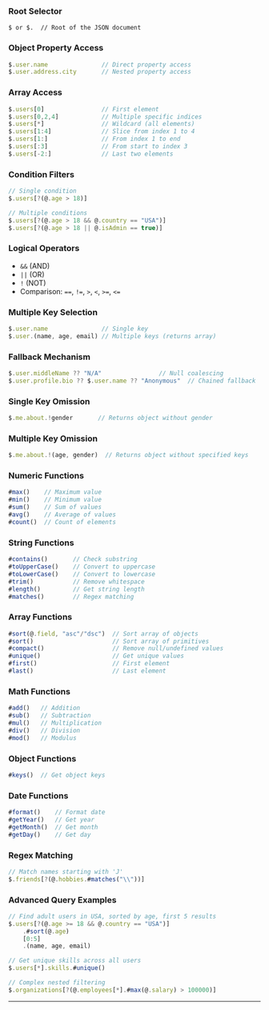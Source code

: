 ### Root Selector
```
$ or $.  // Root of the JSON document
```

### Object Property Access
```javascript
$.user.name               // Direct property access
$.user.address.city       // Nested property access
```

### Array Access
```javascript
$.users[0]                // First element
$.users[0,2,4]            // Multiple specific indices
$.users[*]                // Wildcard (all elements)
$.users[1:4]              // Slice from index 1 to 4
$.users[1:]               // From index 1 to end
$.users[:3]               // From start to index 3
$.users[-2:]              // Last two elements
```

### Condition Filters
```javascript
// Single condition
$.users[?(@.age > 18)]

// Multiple conditions
$.users[?(@.age > 18 && @.country == "USA")]
$.users[?(@.age > 18 || @.isAdmin == true)]
```

### Logical Operators
- `&&` (AND)
- `||` (OR)
- `!` (NOT)
- Comparison: `==`, `!=`, `>`, `<`, `>=`, `<=`

### Multiple Key Selection

```javascript
$.user.name               // Single key
$.user.(name, age, email) // Multiple keys (returns array)
```

### Fallback Mechanism

```javascript
$.user.middleName ?? "N/A"                // Null coalescing
$.user.profile.bio ?? $.user.name ?? "Anonymous"  // Chained fallback
```

### Single Key Omission
```javascript
$.me.about.!gender       // Returns object without gender
```

### Multiple Key Omission
```javascript
$.me.about.!(age, gender)  // Returns object without specified keys
```

### Numeric Functions
```javascript
#max()    // Maximum value
#min()    // Minimum value
#sum()    // Sum of values
#avg()    // Average of values
#count()  // Count of elements
```

### String Functions
```javascript
#contains()       // Check substring
#toUpperCase()    // Convert to uppercase
#toLowerCase()    // Convert to lowercase
#trim()           // Remove whitespace
#length()         // Get string length
#matches()        // Regex matching
```

### Array Functions
```javascript
#sort(@.field, "asc"/"dsc")  // Sort array of objects
#sort()                      // Sort array of primitives
#compact()                   // Remove null/undefined values
#unique()                    // Get unique values
#first()                     // First element
#last()                      // Last element
```

### Math Functions
```javascript
#add()   // Addition
#sub()   // Subtraction
#mul()   // Multiplication
#div()   // Division
#mod()   // Modulus
```

### Object Functions
```javascript
#keys()  // Get object keys
```

### Date Functions
```javascript
#format()    // Format date
#getYear()   // Get year
#getMonth()  // Get month
#getDay()    // Get day
```

### Regex Matching

```javascript
// Match names starting with 'J'
$.friends[?(@.hobbies.#matches("\\"))]
```

### Advanced Query Examples

```javascript
// Find adult users in USA, sorted by age, first 5 results
$.users[?(@.age >= 18 && @.country == "USA")]
    .#sort(@.age)
    [0:5]
    .(name, age, email)

// Get unique skills across all users
$.users[*].skills.#unique()

// Complex nested filtering
$.organizations[?(@.employees[*].#max(@.salary) > 100000)]
```

---
